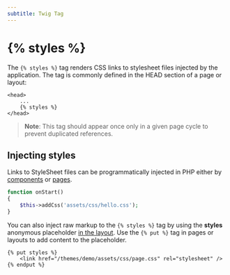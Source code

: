 ```yaml
---
subtitle: Twig Tag
---
```

# {% styles %}

The `{% styles %}` tag renders CSS links to stylesheet files injected by the application. The tag is commonly defined in the HEAD section of a page or layout:

```twig
<head>
    ...
    {% styles %}
</head>
```

> **Note**: This tag should appear once only in a given page cycle to prevent duplicated references.

## Injecting styles

Links to StyleSheet files can be programmatically injected in PHP either by [components](../../extend/cms-components.md) or [pages](../../cms/themes/pages.md).

```php
function onStart()
{
    $this->addCss('assets/css/hello.css');
}
```

You can also inject raw markup to the `{% styles %}` tag by using the **styles** anonymous placeholder [in the layout](../../cms/themes/layouts.md). Use the `{% put %}` tag in pages or layouts to add content to the placeholder.

```twig
{% put styles %}
    <link href="/themes/demo/assets/css/page.css" rel="stylesheet" />
{% endput %}
```
